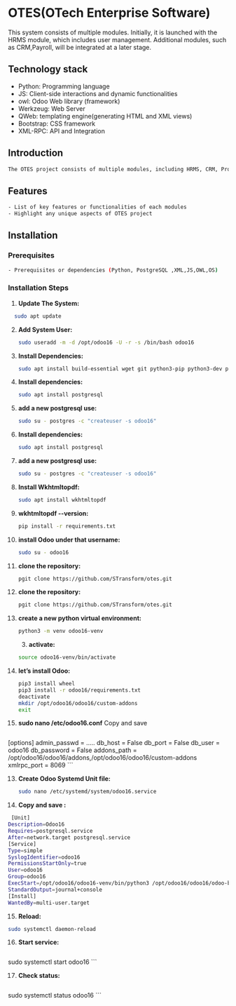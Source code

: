 # OTES(OTech Enterprise Software)

This system consists of multiple modules. Initially, it is launched with the HRMS module, which includes user management. Additional modules, such as CRM,Payroll, will be integrated at a later stage.
  
## Technology stack
- Python: Programming language
- JS: Client-side interactions and dynamic functionalities
- owl: Odoo Web library (framework)
- Werkzeug: Web Server
- QWeb: templating engine(generating HTML and XML views)
- Bootstrap: CSS framework
- XML-RPC: API and Integration
   
## Introduction
```bash
The OTES project consists of multiple modules, including HRMS, CRM, Project Management, and Inventory.
 ```
## Features
```bash
- List of key features or functionalities of each modules
- Highlight any unique aspects of OTES project
 ```
## Installation

### Prerequisites
 ```bash
- Prerequisites or dependencies (Python, PostgreSQL ,XML,JS,OWL,OS)
 ```
### Installation Steps

1. **Update The System:**
    
 ```bash
   sudo apt update
  ```
2. **Add System User:**

    ```bash
    sudo useradd -m -d /opt/odoo16 -U -r -s /bin/bash odoo16
    ```

2. **Install Dependencies:**

    ```bash
   sudo apt install build-essential wget git python3-pip python3-dev python3-venv python3-wheel libfreetype6-dev libxml2-dev libzip-dev libsasl2-dev python3-setuptools libjpeg-dev zlib1g-dev libpq-dev libxslt1-dev libldap2-dev libtiff5-dev libopenjp2-7-dev
    ```

3. **Install dependencies:**

    ```bash
    sudo apt install postgresql
    ```
4. **add a new postgresql use:**

    ```bash
   sudo su - postgres -c "createuser -s odoo16"
    ```
3. **Install dependencies:**

    ```bash
    sudo apt install postgresql
    ```
4. **add a new postgresql use:**

    ```bash
   sudo su - postgres -c "createuser -s odoo16"
    ```

5. **Install Wkhtmltopdf:**

    ```bash
    sudo apt install wkhtmltopdf
    ```

6. **wkhtmltopdf --version:**

    ```bash
    pip install -r requirements.txt
    ```
7. **install Odoo under that username:**

    ```bash
    sudo su - odoo16
    ```


8. **clone the repository:**

    ```bash
    pgit clone https://github.com/STransform/otes.git
    ```
9. **clone the repository:**

    ```bash
    pgit clone https://github.com/STransform/otes.git
    ```
10. **create a new python virtual environment:**

    ```bash
    python3 -m venv odoo16-venv
    ```
    3. **activate:**

    ```bash
    source odoo16-venv/bin/activate
    ```
11. **let’s install Odoo:**

    ```bash
    pip3 install wheel
    pip3 install -r odoo16/requirements.txt
    deactivate
    mkdir /opt/odoo16/odoo16/custom-addons
    exit
    ```
12. **sudo nano /etc/odoo16.conf**
    Copy and save 
    ```bash 
   [options]
admin_passwd = .....
db_host = False
db_port = False
db_user = odoo16
db_password = False
addons_path = /opt/odoo16/odoo16/addons,/opt/odoo16/odoo16/custom-addons
xmlrpc_port = 8069
    ```

13. **Create Odoo Systemd Unit file:**

    ```bash
    sudo nano /etc/systemd/system/odoo16.service
    ```
14. **Copy and save :**

```bash
 [Unit]
Description=Odoo16
Requires=postgresql.service
After=network.target postgresql.service
[Service]
Type=simple
SyslogIdentifier=odoo16
PermissionsStartOnly=true
User=odoo16
Group=odoo16
ExecStart=/opt/odoo16/odoo16-venv/bin/python3 /opt/odoo16/odoo16/odoo-bin -c /etc/odoo16.conf
StandardOutput=journal+console
[Install]
WantedBy=multi-user.target
```
15. **Reload:**
```bash
sudo systemctl daemon-reload
```
16. **Start service:**

    ```bash
   sudo systemctl start odoo16
    ```
    
17. **Check status:**

    ```bash
   sudo systemctl status odoo16
    ```



